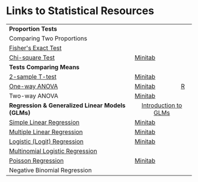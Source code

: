 # Links to Statistical Resources

<table>
    <tbody>
        <tr>
            <td><b>Proportion Tests</b></td>
            <td colspan=3></td>
        </tr>
        <tr>
            <td>Comparing Two Proportions</td>
            <td></td>
            <td></td>
            <td></td>
        </tr>
        <tr>
            <td><a href="https://online.stat.psu.edu/stat504/lesson/3/3.3">Fisher's Exact Test</a></td>
            <td></td>
            <td></td>
            <td></td>
        </tr>
        <tr>
            <td><a href="https://online.stat.psu.edu/stat500/lesson/8">Chi-square Test</a></td>
            <td><a href="https://support.minitab.com/en-us/minitab/19/help-and-how-to/statistics/tables/how-to/chi-square-test-for-association/before-you-start/example/ ">Minitab</a></td>
            <td></td>
            <td></td>
        </tr>
        <tr>
            <td><b>Tests Comparing Means</b></td>
            <td colspan=3></td>
        </tr>
        <tr>
            <td><a href="https://online.stat.psu.edu/stat555/node/36/ ">2-sample T-test</a></td>
            <td><a href="https://support.minitab.com/en-us/minitab-express/1/help-and-how-to/basic-statistics/inference/how-to/two-samples/2-sample-t/before-you-start/example/ ">Minitab</a></td>
            <td></td>
            <td></td>
        </tr>
        <tr>
            <td><a href="https://online.stat.psu.edu/stat500/lesson/10/10.1">One-way ANOVA</a></td>
            <td><a href="https://support.minitab.com/en-us/minitab/18/help-and-how-to/modeling-statistics/anova/how-to/one-way-anova/before-you-start/example/">Minitab</a></td>
            <td></td>
            <td><a href="https://tylerbg.github.io/DLC_stat_resources/docs/one-way-ANOVA">R</a></td>
        </tr>
        <tr>
            <td>Two-way ANOVA</td>
            <td><a href="https://support.minitab.com/en-us/minitab-express/1/help-and-how-to/modeling-statistics/anova/how-to/two-way-anova/before-you-start/example/ ">Minitab</a></td>
            <td></td>
            <td></td>
        </tr>
        <tr>
            <td><b>Regression & Generalized Linear Models (GLMs)</b></td>
            <td colspan=3><center><a href="https://online.stat.psu.edu/stat504/lesson/6/6.1">Introduction to GLMs</a></center></td>
        </tr>
        <tr>
            <td><a href="https://online.stat.psu.edu/stat501/lesson/1">Simple Linear Regression</a></td>
            <td><a href="https://support.minitab.com/en-us/minitab-express/1/help-and-how-to/modeling-statistics/regression/how-to/simple-regression/before-you-start/example/">Minitab</a></td>
            <td></td>
            <td></td>
        </tr>
        <tr>
            <td><a href="https://online.stat.psu.edu/stat501/lesson/5">Multiple Linear Regression</a></td>
            <td><a href="https://support.minitab.com/en-us/minitab-express/1/help-and-how-to/modeling-statistics/regression/how-to/multiple-regression/before-you-start/example/ ">Minitab</a></td>
            <td></td>
            <td></td>
        </tr>
        <tr>
            <td><a href="https://online.stat.psu.edu/stat501/lesson/15/15.1">Logistic (Logit) Regression</a></td>
            <td><a href="https://support.minitab.com/en-us/minitab-express/1/help-and-how-to/modeling-statistics/regression/how-to/binary-logistic-regression/before-you-start/example/">Minitab</a></td>
            <td></td>
            <td></td>
        </tr>
        <tr>
            <td><a href="https://online.stat.psu.edu/stat501/lesson/15/15.2">Multinomial Logistic Regression</a></td>
            <td></td>
            <td></td>
            <td></td>
        </tr>
        <tr>
            <td><a href="https://online.stat.psu.edu/stat501/lesson/15/15.4">Poisson Regression</a></td>
            <td><a href="https://support.minitab.com/en-us/minitab/18/help-and-how-to/modeling-statistics/regression/how-to/fit-poisson-model/before-you-start/example/">Minitab</a></td>
            <td></td>
            <td></td>
        </tr>
        <tr>
            <td>Negative Binomial Regression</td>
            <td></td>
            <td></td>
            <td></td>
        </tr>
    </tbody>
</table>
